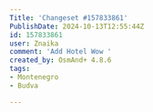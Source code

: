 ```yaml
---
Title: 'Changeset #157833861'
PublishDate: 2024-10-13T12:55:44Z
id: 157833861
user: Znaika
comment: 'Add Hotel Wow '
created_by: OsmAnd+ 4.8.6
tags:
- Montenegro
- Budva

---
```

